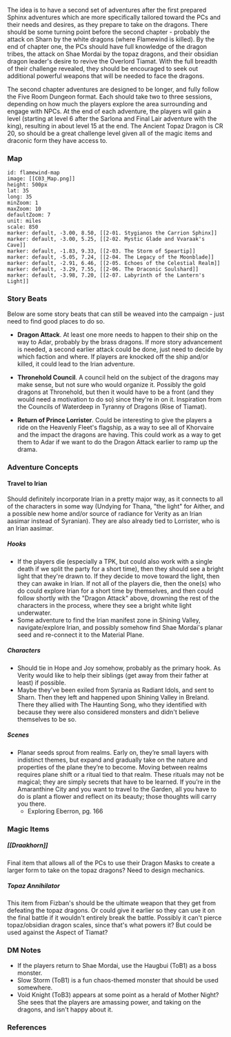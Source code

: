 
The idea is to have a second set of adventures after the first prepared Sphinx adventures which are more specifically tailored toward the PCs and their needs and desires, as they prepare to take on the dragons. There should be some turning point before the second chapter - probably the attack on Sharn by the white dragons (where Flamewind is killed). By the end of chapter one, the PCs should have full knowledge of the dragon tribes, the attack on Shae Mordai by the topaz dragons, and their obsidian dragon leader's desire to revive the Overlord Tiamat. With the full breadth of their challenge revealed, they should be encouraged to seek out additional powerful weapons that will be needed to face the dragons.

The second chapter adventures are designed to be longer, and fully follow the Five Room Dungeon format. Each should take two to three sessions, depending on how much the players explore the area surrounding and engage with NPCs. At the end of each adventure, the players will gain a level (starting at level 6 after the Sarlona and Final Lair adventure with the king), resulting in about level 15 at the end. The Ancient Topaz Dragon is CR 20, so should be a great challenge level given all of the magic items and draconic form they have access to.

### Map

```leaflet
id: flamewind-map
image: [[C03_Map.png]]
height: 500px
lat: 35
long: 35
minZoom: 1
maxZoom: 10
defaultZoom: 7
unit: miles
scale: 850
marker: default, -3.00, 8.50, [[2-01. Stygianos the Carrion Sphinx]]
marker: default, -3.00, 5.25, [[2-02. Mystic Glade and Vvaraak's Cave]]
marker: default, -1.83, 9.33, [[2-03. The Storm of Speartip]]
marker: default, -5.05, 7.24, [[2-04. The Legacy of the Moonblade]]
marker: default, -2.91, 6.46, [[2-05. Echoes of the Celestial Realm]]
marker: default, -3.29, 7.55, [[2-06. The Draconic Soulshard]]
marker: default, -3.98, 7.20, [[2-07. Labyrinth of the Lantern's Light]]
```

### Story Beats
Below are some story beats that can still be weaved into the campaign - just need to find good places to do so.

- **Dragon Attack**. At least one more needs to happen to their ship on the way to Adar, probably by the brass dragons. If more story advancement is needed, a second earlier attack could be done, just need to decide by which faction and where. If players are knocked off the ship and/or killed, it could lead to the Irian adventure.

- **Thronehold Council**. A council held on the subject of the dragons may make sense, but not sure who would organize it. Possibly the gold dragons at Thronehold, but then it would have to be a front (and they would need a motivation to do so) since they're in on it. Inspiration from the Councils of Waterdeep in Tyranny of Dragons (Rise of Tiamat).

- **Return of Prince Lorrister**. Could be interesting to give the players a ride on the Heavenly Fleet's flagship, as a way to see all of Khorvaire and the impact the dragons are having. This could work as a way to get them to Adar if we want to do the Dragon Attack earlier to ramp up the drama.

### Adventure Concepts

#### Travel to Irian
Should definitely incorporate Irian in a pretty major way, as it connects to all of the characters in some way (Undying for Thana, "the light" for Aither, and a possible new home and/or source of radiance for Verity as an Irian aasimar instead of Syranian). They are also already tied to Lorrister, who is an Irian aasimar.

##### Hooks
 - If the players die (especially a TPK, but could also work with a single death if we split the party for a short time), then they should see a bright light that they're drawn to. If they decide to move toward the light, then they can awake in Irian. If not all of the players die, then the one(s) who do could explore Irian for a short time by themselves, and then could follow shortly with the "Dragon Attack" above, drowning the rest of the characters in the process, where they see a bright white light underwater.
 - Some adventure to find the Irian manifest zone in Shining Valley, navigate/explore Irian, and possibly somehow find Shae Mordai's planar seed and re-connect it to the Material Plane.

##### Characters
 - Should tie in Hope and Joy somehow, probably as the primary hook. As Verity would like to help their siblings (get away from their father at least) if possible.
 - Maybe they've been exiled from Syrania as Radiant Idols, and sent to Sharn. Then they left and happened upon Shining Valley in Breland. There they allied with The Haunting Song, who they identified with because they were also considered monsters and didn't believe themselves to be so.

##### Scenes

 - Planar seeds sprout from realms. Early on, they’re small layers with indistinct themes, but expand and gradually take on the nature and properties of the plane they’re to become.  Moving between realms requires plane shift or a ritual tied to that realm. These rituals may not be magical; they are simply secrets that have to be learned. If you’re in the Amaranthine City and you want to travel to the Garden, all you have to do is plant a flower and reflect on its beauty; those thoughts will carry you there.
	 - Exploring Eberron, pg. 166

### Magic Items

##### [[Draakhorn]]

Final item that allows all of the PCs to use their Dragon Masks to create a larger form to take on the topaz dragons? Need to design mechanics.

##### Topaz Annihilator

This item from Fizban's should be the ultimate weapon that they get from defeating the topaz dragons. Or could give it earlier so they can use it on the final battle if it wouldn't entirely break the battle. Possibly it can't pierce topaz/obsidian dragon scales, since that's what powers it? But could be used against the Aspect of Tiamat?

### DM Notes

* If the players return to Shae Mordai, use the Haugbui (ToB1) as a boss monster.
* Slow Storm (ToB1) is a fun chaos-themed monster that should be used somewhere.
* Void Knight (ToB3) appears at some point as a herald of Mother Night? She sees that the players are amassing power, and taking on the dragons, and isn't happy about it.

### References

